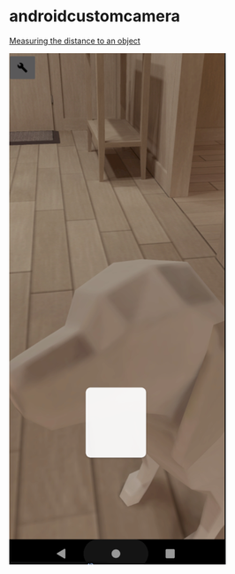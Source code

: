 # androidcustomcamera

 [Measuring the distance to an object](https://habr.com/ru/post/115661/)
 
 

![](https://github.com/dark0ghost/androidcustomcamera/blob/master/static/app.png)